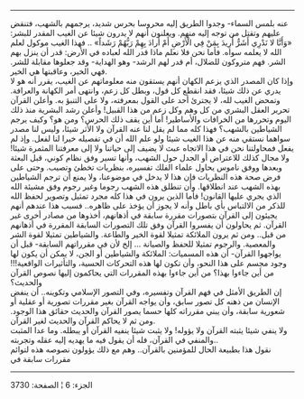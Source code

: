 ------------------------------------------------------------------------

عنه بلمس السماء- وجدوا الطريق إليه محروسا بحرس شديد، يرجمهم بالشهب،
فتنقض عليهم وتقتل من توجه إليه منهم. ويعلنون أنهم لا يدرون شيئا عن الغيب
المقدر للبشر: «وَأَنَّا لا نَدْرِي أَشَرٌّ أُرِيدَ بِمَنْ فِي الْأَرْضِ أَمْ أَرادَ بِهِمْ رَبُّهُمْ رَشَداً»
.. فهذا الغيب موكول لعلم الله لا يعلمه سواه. فأما نحن فلا نعلم ماذا قدر
الله لعباده في الأرض: قدر أن ينزل بهم الشر. فهم متروكون للضلال، أم قدر
لهم الرشد- وهو الهداية- وقد جعلوها مقابلة للشر. فهي الخير، وعاقبتها هي
الخير.  
وإذا كان المصدر الذي يزعم الكهان أنهم يستقون منه معلوماتهم عن الغيب،
يقرر أنه هو لا يدري عن ذلك شيئا، فقد انقطع كل قول، وبطل كل زعم، وانتهى
أمر الكهانة والعرافة. وتمحض الغيب لله، لا يجترئ أحد على القول بمعرفته،
ولا على التنبؤ به. وأعلن القرآن تحرير العقل البشري من كل وهم وكل زعم من
هذا القبيل! وأعلن رشد البشرية منذ ذلك اليوم وتحررها من الخرافات
والأساطير! أما أين يقف ذلك الحرس؟ ومن هو؟ وكيف يرجم الشياطين بالشهب؟
فهذا كله مما لم يقل لنا عنه القرآن ولا الأثر شيئا، وليس لنا مصدر سواهما
نستقي منه عن هذا الغيب شيئا ولو علم الله أن في تفصيله خيرا لنا لفعل. وإذ
لم يفعل فمحاولتنا نحن في هذا الاتجاه عبث لا يضيف إلى حياتنا ولا إلى
معرفتنا المثمرة شيئا! ولا مجال كذلك للاعتراض أو الجدل حول الشهب، وأنها
تسير وفق نظام كوني، قبل البعثة وبعدها ووفق ناموس يحاول علماء الفلك
تفسيره، بنظريات تخطئ وتصيب. وحتى على فرض صحة هذه النظريات فإن هذا لا
يدخل في موضوعنا، ولا يمنع أن ترجم الشياطين بهذه الشهب عند انطلاقها. وأن
تنطلق هذه الشهب رجوما وغير رجوم وفق مشيئة الله الذي يجري عليها القانون!
فأما الذين يرون في هذا كله مجرد تمثيل وتصوير لحفظ الله للذكر من الالتباس
بأي باطل وأنه لا يجوز أن يؤخذ على ظاهره.. فسبب هذا عندهم أنهم يجيئون إلى
القرآن بتصورات مقررة سابقة في أذهانهم، أخذوها من مصادر أخرى غير القرآن.
ثم يحاولون أن يفسروا القرآن وفق تلك التصورات السابقة المقررة في أذهانهم
من قبل.. ومن ثم يرون الملائكة تمثيلا لقوة الخير والطاعة. والشياطين
تمثيلا لقوة الشر والمعصية. والرجوم تمثيلا للحفظ والصيانة ... إلخ لأن في
مقرراتهم السابقة- قبل أن يواجهوا القرآن- أن هذه المسميات: الملائكة
والشياطين أو الجن، لا يمكن أن يكون لها وجود مجسم على هذا النحو، وأن تكون
لها هذه التحركات الحسية، والتأثيرات الواقعية!!! من أين جاءوا بهذا؟ من
أين جاءوا بهذه المقررات التي يحاكمون إليها نصوص القرآن والحديث؟  
إن الطريق الأمثل في فهم القرآن وتفسيره، وفي التصور الإسلامي وتكوينه.. أن
ينفض الإنسان من ذهنه كل تصور سابق، وأن يواجه القرآن بغير مقررات تصورية
أو عقلية أو شعورية سابقة، وأن يبني مقرراته كلها حسما يصور القرآن والحديث
حقائق هذا الوجود. ومن ثم لا يحاكم القرآن والحديث لغير القرآن.  
ولا ينفي شيئا يثبته القرآن ولا يؤوله! ولا يثبت شيئا ينفيه القرآن أو
يبطله. وما عدا المثبت والمنفي في القرآن، فله أن يقول فيه ما يهديه إليه
عقله وتجربته..  
نقول هذا بطبيعة الحال للمؤمنين بالقرآن.. وهم مع ذلك يؤولون نصوصه هذه
لتوائم مقررات سابقة في

------------------------------------------------------------------------

الجزء: 6 ¦ الصفحة: 3730
